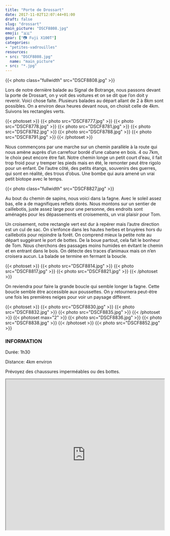 ```yaml
---
title: "Porte de Drossart"
date: 2017-11-02T12:07:44+01:00
draft: false
slug: "drossart"
main_picture: "DSCF8808.jpg"
emoji: "🇧🇪"
gear: ["📷 Fuji X100T"]
categories:
- "petites-vadrouilles"
resources:
- src: "DSCF8808.jpg"
  name: "main_picture"
- src: "*.jpg"
---
```


{{< photo class="fullwidth" src="DSCF8808.jpg" >}}

Lors de notre dernière balade au Signal de Botrange, nous passons devant la porte de Drossart, on y voit des voitures et on se dit que l’on doit y revenir. Voici chose faite. Plusieurs balades au départ allant de 2 à 8km sont possibles. On a environ deux heures devant nous, on choisit celle de 4km. Suivons les rectangles verts.

{{< photoset >}}
  {{< photo src="DSCF8777.jpg" >}}
  {{< photo src="DSCF8778.jpg" >}}
  {{< photo src="DSCF8781.jpg" >}}
  {{< photo src="DSCF8782.jpg" >}}
  {{< photo src="DSCF8788.jpg" >}}
  {{< photo src="DSCF8791.jpg" >}}
{{< /photoset >}}

Nous commençons par une marche sur un chemin parallèle à la route qui nous amène auprès d’un carrefour bordé d’une cabane en bois. 4 ou 7km, le choix peut encore être fait. Notre chemin longe un petit court d’eau, il fait trop froid pour y tremper les pieds mais en été, le remonter peut être rigolo pour un enfant. De l’autre côté, des petits étangs, souvenirs des guerres, qui sont en réalité, des trous d’obus. Une bombe qui aura amené un vrai petit biotope avec le temps.

{{< photo class="fullwidth" src="DSCF8827.jpg" >}}

Au bout du chemin de sapins, nous voici dans la fagne. Avec le soleil assez bas, elle a de magnifiques reflets dorés. Nous montons sur un sentier de caillebotis, juste assez large pour une personne, des endroits sont aménagés pour les dépassements et croisements, un vrai plaisir pour Tom.

Un croisement, notre rectangle vert est dur à repérer mais l’autre direction est un cul de sac. On s’enfonce dans les hautes herbes et bruyères hors du caillebotis pour rejoindre la forêt. On comprend mieux la petite note au départ suggérant le port de bottes. De la boue partout, cela fait le bonheur de Tom. Nous cherchons des passages moins humides en évitant le chemin et en entrant dans le bois. On détecte des traces d’animaux mais on n’en croisera aucun. La balade se termine en fermant la boucle.

{{< photoset >}}
  {{< photo src="DSCF8814.jpg" >}}
  {{< photo src="DSCF8817.jpg" >}}
  {{< photo src="DSCF8821.jpg" >}}
{{< /photoset >}}

On reviendra pour faire la grande boucle qui semble longer la fagne. Cette boucle semble être accessible aux poussettes. On y retournera peut-être une fois les premières neiges pour voir un paysage différent.

{{< photoset >}}
  {{< photo src="DSCF8830.jpg" >}}
  {{< photo src="DSCF8832.jpg" >}}
  {{< photo src="DSCF8835.jpg" >}}
{{< /photoset >}}
{{< photoset max="2" >}}
  {{< photo src="DSCF8836.jpg" >}}
  {{< photo src="DSCF8838.jpg" >}}
{{< /photoset >}}
{{< photo src="DSCF8852.jpg" >}}

### INFORMATION

Durée: 1h30

Distance: 4km environ

Prévoyez des chaussures imperméables ou des bottes.

<div>
<iframe data-card-recommend="0" data-card-recommend="0" data-card-recommend="0" data-card-recommend="0" src="https://www.google.com/maps/d/embed?mid=1xhzME2KfgwVwYXQeOJh2EFe4MvZXEiva" width="100%" height="480"></iframe>
</div>

